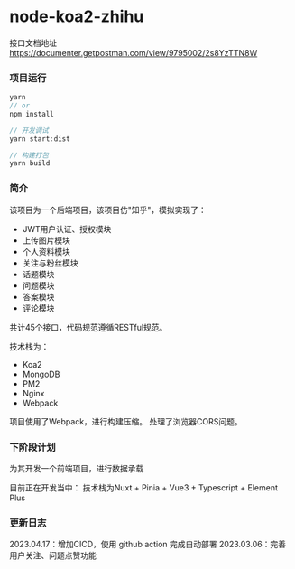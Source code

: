 # node-koa2-zhihu

接口文档地址
https://documenter.getpostman.com/view/9795002/2s8YzTTN8W

### 项目运行
``` js
yarn
// or
npm install

// 开发调试
yarn start:dist

// 构建打包
yarn build
```

### 简介
该项目为一个后端项目，该项目仿"知乎"，模拟实现了：
- JWT用户认证、授权模块
- 上传图片模块
- 个人资料模块
- 关注与粉丝模块
- 话题模块
- 问题模块
- 答案模块
- 评论模块

共计45个接口，代码规范遵循RESTful规范。

技术栈为：
- Koa2
- MongoDB
- PM2
- Nginx
- Webpack

项目使用了Webpack，进行构建压缩。
处理了浏览器CORS问题。

### 下阶段计划
为其开发一个前端项目，进行数据承载

目前正在开发当中：
技术栈为Nuxt + Pinia + Vue3 + Typescript + Element Plus

### 更新日志
2023.04.17：增加CICD，使用 github action 完成自动部署
2023.03.06：完善用户关注、问题点赞功能
